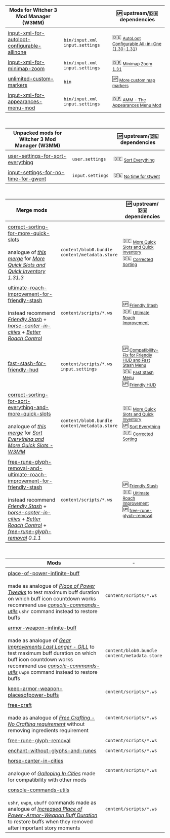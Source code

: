 Mods for Witcher 3 Mod Manager (W3MM) | | :up: upstream/:de: dependencies
--- | --- | ---
||
[input-xml-for-autoloot-configurable-allinone] | `bin/input.xml` `input.settings` | :de: <sub>[AutoLoot Configurable All-in-One (1.30-1.31)]</sub>
||
[input-xml-for-minimap-zoom] | `bin/input.xml` `input.settings` | :de: <sub>[Minimap Zoom 1.31]</sub>
||
[unlimited-custom-markers] | `bin` | :up: <sub>[More custom map markers]</sub>
||
[input-xml-for-appearances-menu-mod] | `bin/input.xml` `input.settings` | :de: <sub>[AMM - The Appearances Menu Mod]</sub>

<br>

Unpacked mods for Witcher 3 Mod Manager (W3MM) | | :up: upstream/:de: dependencies
--- | --- | ---
||
[user-settings-for-sort-everything] | `user.settings` | :de: <sub>[Sort Everything]</sub>
||
[input-settings-for-no-time-for-gwent] | `input.settings` | :de: <sub>[No time for Gwent]</sub>

<br>

Merge mods | | :up: upstream/:de: dependencies
--- | --- | ---
||
[correct-sorting-for-more-quick-slots]<br><br>analogue of _[this merge][v1.4 merge for More Quick Slots 1.22]_ for _[More Quick Slots and Quick Inventory] 1.31.3_ | `content/blob0.bundle`<br>`content/metadata.store` | :de: <sub>[More Quick Slots and Quick Inventory]</sub><br>:de: <sub>[Corrected Sorting]</sub>
||
[ultimate-roach-improvement-for-friendly-stash]<br><br>instead recommend _[Friendly Stash]_ + _[horse-canter-in-cities]_ + _[Better Roach Control]_  | `content/scripts/*.ws` | :up: <sub>[Friendly Stash]</sub><br>:de: <sub>[Ultimate Roach Improvement]</sub>
||
[fast-stash-for-friendly-hud] | `content/scripts/*.ws`<br>`input.settings` | :up: <sub>[Compatibility-Fix for Friendly HUD and Fast Stash Menu]</sub><br>:de: <sub>[Fast Stash Menu]</sub><br>:up: <sub>[Friendly HUD]</sub>
||
[correct-sorting-for-sort-everything-and-more-quick-slots]<br><br>analogue of _[this merge][v1.4 merge for More Quick Slots 1.22]_ for _[Sort Everything and More Quick Slots - W3MM]_ | `content/blob0.bundle`<br>`content/metadata.store` | :de: <sub>[More Quick Slots and Quick Inventory]</sub><br>:up: <sub>[Sort Everything]</sub><br>:de: <sub>[Corrected Sorting]</sub>
||
[free-rune-glyph-removal-and-ultimate-roach-improvement-for-friendly-stash]<br><br>instead recommend _[Friendly Stash]_ + _[horse-canter-in-cities]_ + _[Better Roach Control]_ + _[free-rune-glyph-removal] 0.1.1_ | `content/scripts/*.ws` | :up: <sub>[Friendly Stash]</sub><br>:de: <sub>[Ultimate Roach Improvement]</sub><br>:up: <sub>[free-rune-glyph-removal]</sub>

<br>

Mods | -
--- | ---
||
[place-of-power-infinite-buff]<br><br>made as analogue of _[Place of Power Tweaks]_ to test maximum buff duration on which buff icon countdown works<br>recommend use _[console-commands-utils]_ `ushr` command instead to restore buffs | `content/scripts/*.ws`
||
[armor-weapon-infinite-buff]<br><br>made as analogue of _[Gear Improvements Last Longer - GILL]_ to test maximum buff duration on which buff icon countdown works<br>recommend use _[console-commands-utils]_ `uwpn` command instead to restore buffs | `content/blob0.bundle`<br>`content/metadata.store`
||
[keep-armor-weapon-placesofpower-buffs] | `content/scripts/*.ws`
||
[free-craft]<br><br>made as analogue of _[Free Crafting - No Crafting requirement]_ without removing ingredients requirement | `content/scripts/*.ws`
||
[free-rune-glyph-removal] | `content/scripts/*.ws`
||
[enchant-without-glyphs-and-runes] | `content/scripts/*.ws`
||
[horse-canter-in-cities]<br><br>analogue of _[Galloping In Cities]_ made for compatibility with other mods | `content/scripts/*.ws`
||
[console-commands-utils]<br><br>`ushr`, `uwpn`, `ubuff` commands made as analogue of _[Increased Place of Power-Armor-Weapon Buff Duration]_ to restore buffs when they removed after important story moments | `content/scripts/*.ws`

[Galloping In Cities]: https://www.nexusmods.com/witcher3/mods/385
[Gear Improvements Last Longer - GILL]: https://www.nexusmods.com/witcher3/mods/419
[Place of Power Tweaks]: https://www.nexusmods.com/witcher3/mods/403
[Increased Place of Power-Armor-Weapon Buff Duration]: https://www.nexusmods.com/witcher3/mods/805
[v1.4 merge for More Quick Slots 1.22]: https://www.nexusmods.com/witcher3/mods/1460?tab=files&file_id=11757
[Free Crafting - No Crafting requirement]: https://www.nexusmods.com/witcher3/mods/5015
[Sort Everything and More Quick Slots - W3MM]: https://www.nexusmods.com/witcher3/mods/1710?tab=files&file_id=19923

[Better Roach Control]: https://www.nexusmods.com/witcher3/mods/2000

[input-xml-for-autoloot-configurable-allinone]: https://github.com/galeksandrp/witcher3mods/tree/input-xml-for-autoloot-configurable-allinone
[input-xml-for-minimap-zoom]: https://github.com/galeksandrp/witcher3mods/tree/input-xml-for-minimap-zoom
[user-settings-for-sort-everything]: https://github.com/galeksandrp/witcher3mods/tree/user-settings-for-sort-everything
[correct-sorting-for-more-quick-slots]: https://github.com/galeksandrp/witcher3mods/tree/correct-sorting-for-more-quick-slots
[ultimate-roach-improvement-for-friendly-stash]: https://github.com/galeksandrp/witcher3mods/tree/ultimate-roach-improvement-for-friendly-stash
[fast-stash-for-friendly-hud]: https://github.com/galeksandrp/witcher3mods/tree/fast-stash-for-friendly-hud
[correct-sorting-for-sort-everything-and-more-quick-slots]: https://github.com/galeksandrp/witcher3mods/tree/correct-sorting-for-sort-everything-and-more-quick-slots
[place-of-power-infinite-buff]: https://github.com/galeksandrp/witcher3mods/tree/place-of-power-infinite-buff
[armor-weapon-infinite-buff]: https://github.com/galeksandrp/witcher3mods/tree/armor-weapon-infinite-buff
[unlimited-custom-markers]: https://github.com/galeksandrp/witcher3mods/tree/unlimited-custom-markers
[keep-armor-weapon-placesofpower-buffs]: https://github.com/galeksandrp/witcher3mods/tree/keep-armor-weapon-placesofpower-buffs
[input-xml-for-appearances-menu-mod]: https://github.com/galeksandrp/witcher3mods/tree/input-xml-for-appearances-menu-mod
[free-craft]: https://github.com/galeksandrp/witcher3mods/tree/free-craft
[free-rune-glyph-removal]: https://github.com/galeksandrp/witcher3mods/tree/free-rune-glyph-removal
[free-rune-glyph-removal-and-ultimate-roach-improvement-for-friendly-stash]: https://github.com/galeksandrp/witcher3mods/tree/free-rune-glyph-removal-and-ultimate-roach-improvement-for-friendly-stash
[input-settings-for-no-time-for-gwent]: https://github.com/galeksandrp/witcher3mods/tree/input-settings-for-no-time-for-gwent
[enchant-without-glyphs-and-runes]: https://github.com/galeksandrp/witcher3mods/tree/enchant-without-glyphs-and-runes
[horse-canter-in-cities]: https://github.com/galeksandrp/witcher3mods/tree/horse-canter-in-cities
[console-commands-utils]: https://github.com/galeksandrp/witcher3mods/tree/console-commands-utils

[AutoLoot Configurable All-in-One (1.30-1.31)]: https://www.nexusmods.com/witcher3/mods/1996
[Minimap Zoom 1.31]: https://www.nexusmods.com/witcher3/mods/1723
[Sort Everything]: https://www.nexusmods.com/witcher3/mods/1710
[More Quick Slots and Quick Inventory]: https://www.nexusmods.com/witcher3/mods/1221
[Corrected Sorting]: https://www.nexusmods.com/witcher3/mods/1460
[Friendly Stash]: https://www.nexusmods.com/witcher3/mods/2824
[Ultimate Roach Improvement]: https://www.nexusmods.com/witcher3/mods/4200
[Compatibility-Fix for Friendly HUD and Fast Stash Menu]: https://www.nexusmods.com/witcher3/mods/4849
[Fast Stash Menu]: https://www.nexusmods.com/witcher3/mods/3931
[Friendly HUD]: https://www.nexusmods.com/witcher3/mods/365
[More Quick Slots and Quick Inventory]: https://www.nexusmods.com/witcher3/mods/1221
[More custom map markers]: https://forums.nexusmods.com/index.php?/topic/4575465-mod-requesthelp-more-custom-map-markers/
[AMM - The Appearances Menu Mod]: https://www.nexusmods.com/witcher3/mods/780
[No time for Gwent]: https://www.nexusmods.com/witcher3/mods/2060
